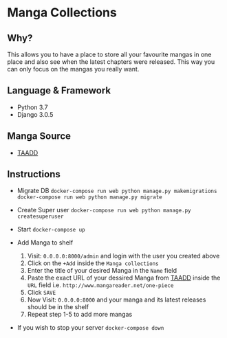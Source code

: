 # Manga Collections

## Why?
This allows you to have a place to store all your favourite mangas in one place and also see when the latest chapters were released.
This way you can only focus on the mangas you really want.

## Language & Framework 
- Python 3.7
- Django 3.0.5

## Manga Source
- [TAADD](https://www.taadd.com/)

## Instructions 
- Migrate DB
   `docker-compose run web python manage.py makemigrations`
   `docker-compose run web python manage.py migrate`

- Create Super user
   `docker-compose run web python manage.py createsuperuser`

- Start
   `docker-compose up`

- Add Manga to shelf
  1. Visit: `0.0.0.0:8000/admin` and login with the user you created above
  2. Click on the `+Add` inside the `Manga collections`
  3. Enter the title of your desired Manga in the `Name` field
  4. Paste the exact URL of your dessired Manga from [TAADD](https://www.taadd.com/) inside the `URL` field i.e. `http://www.mangareader.net/one-piece`
  5. Click `SAVE`
  6. Now Visit: `0.0.0.0:8000` and your manga and its latest releases should be in the shelf
  7. Repeat step 1-5 to add more mangas

- If you wish to stop your server
   `docker-compose down`
